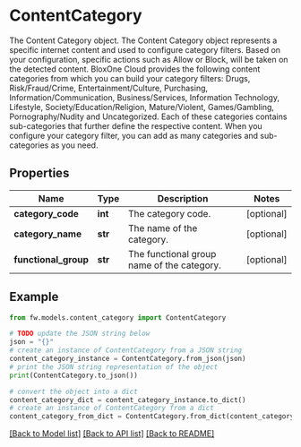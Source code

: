 # ContentCategory

The Content Category object.  The Content Category object represents a specific internet content and used to configure category filters. Based on your configuration, specific actions such as Allow or Block, will be taken on the detected content. BloxOne Cloud provides the following content categories from which you can build your category filters: Drugs, Risk/Fraud/Crime, Entertainment/Culture, Purchasing, Information/Communication, Business/Services, Information Technology, Lifestyle, Society/Education/Religion, Mature/Violent, Games/Gambling, Pornography/Nudity and Uncategorized. Each of these categories contains sub-categories that further define the respective content. When you configure your category filter, you can add as many categories and sub-categories as you need.

## Properties

Name | Type | Description | Notes
------------ | ------------- | ------------- | -------------
**category_code** | **int** | The category code. | [optional] 
**category_name** | **str** | The name of the category. | [optional] 
**functional_group** | **str** | The functional group name of the category. | [optional] 

## Example

```python
from fw.models.content_category import ContentCategory

# TODO update the JSON string below
json = "{}"
# create an instance of ContentCategory from a JSON string
content_category_instance = ContentCategory.from_json(json)
# print the JSON string representation of the object
print(ContentCategory.to_json())

# convert the object into a dict
content_category_dict = content_category_instance.to_dict()
# create an instance of ContentCategory from a dict
content_category_from_dict = ContentCategory.from_dict(content_category_dict)
```
[[Back to Model list]](../README.md#documentation-for-models) [[Back to API list]](../README.md#documentation-for-api-endpoints) [[Back to README]](../README.md)


